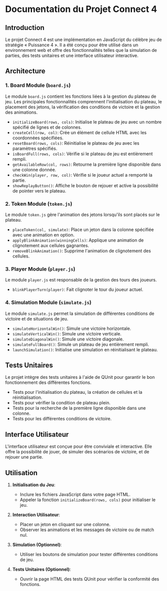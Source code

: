 # Documentation du Projet Connect 4

## Introduction

Le projet Connect 4 est une implémentation en JavaScript du célèbre jeu de stratégie « Puissance 4 ». Il a été conçu pour être utilisé dans un environnement web et offre des fonctionnalités telles que la simulation de parties, des tests unitaires et une interface utilisateur interactive.

## Architecture

### 1. **Board Module (`board.js`)**

Le module `board.js` contient les fonctions liées à la gestion du plateau de jeu. Les principales fonctionnalités comprennent l'initialisation du plateau, le placement des jetons, la vérification des conditions de victoire et la gestion des animations.

- `initializeBoard(rows, cols)`: Initialise le plateau de jeu avec un nombre spécifié de lignes et de colonnes.
- `createCell(row, col)`: Crée un élément de cellule HTML avec les coordonnées spécifiées.
- `resetBoard(rows, cols)`: Réinitialise le plateau de jeu avec les paramètres spécifiés.
- `isBoardFull(rows, cols)`: Vérifie si le plateau de jeu est entièrement rempli.
- `getAvailableRow(col, rows)`: Retourne la première ligne disponible dans une colonne donnée.
- `checkWin(player, row, col)`: Vérifie si le joueur actuel a remporté la partie.
- `showReplayButton()`: Affiche le bouton de rejouer et active la possibilité de pointer vers le plateau.

### 2. **Token Module (`token.js`)**

Le module `token.js` gère l'animation des jetons lorsqu'ils sont placés sur le plateau.

- `placeToken(col, simulate)`: Place un jeton dans la colonne spécifiée avec une animation en option.
- `applyBlinkAnimation(winningCells)`: Applique une animation de clignotement aux cellules gagnantes.
- `removeBlinkAnimation()`: Supprime l'animation de clignotement des cellules.

### 3. **Player Module (`player.js`)**

Le module `player.js` est responsable de la gestion des tours des joueurs.

- `blinkPlayerTurn(player)`: Fait clignoter le tour du joueur actuel.

### 4. **Simulation Module (`simulate.js`)**

Le module `simulate.js` permet la simulation de différentes conditions de victoire et de situations de jeu.

- `simulateHorizontalWin()`: Simule une victoire horizontale.
- `simulateVerticalWin()`: Simule une victoire verticale.
- `simulateDiagonalWin()`: Simule une victoire diagonale.
- `simulateFullBoard()`: Simule un plateau de jeu entièrement rempli.
- `launchSimulation()`: Initialise une simulation en réinitialisant le plateau.

## Tests Unitaires

Le projet intègre des tests unitaires à l'aide de QUnit pour garantir le bon fonctionnement des différentes fonctions.

- Tests pour l'initialisation du plateau, la création de cellules et la réinitialisation.
- Tests pour vérifier la condition de plateau plein.
- Tests pour la recherche de la première ligne disponible dans une colonne.
- Tests pour les différentes conditions de victoire.

## Interface Utilisateur

L'interface utilisateur est conçue pour être conviviale et interactive. Elle offre la possibilité de jouer, de simuler des scénarios de victoire, et de rejouer une partie.

## Utilisation

1. **Initialisation du Jeu**:

   - Inclure les fichiers JavaScript dans votre page HTML.
   - Appeler la fonction `initializeBoard(rows, cols)` pour initialiser le jeu.
2. **Interaction Utilisateur**:

   - Placer un jeton en cliquant sur une colonne.
   - Observer les animations et les messages de victoire ou de match nul.
3. **Simulation (Optionnel)**:

   - Utiliser les boutons de simulation pour tester différentes conditions de jeu.
4. **Tests Unitaires (Optionnel)**:

   - Ouvrir la page HTML des tests QUnit pour vérifier la conformité des fonctions.